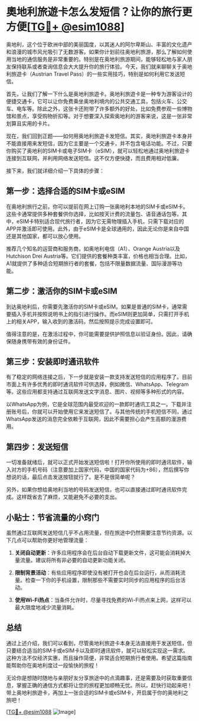 # 奧地利旅遊卡怎么发短信？让你的旅行更方便[[TG💪+ @esim1088](https://t.me/s/esim1088)]

奥地利，这个位于欧洲中部的美丽国度，以其迷人的阿尔卑斯山、丰富的文化遗产和浪漫的城市风光吸引了无数游客。如果你计划前往奥地利旅游，那么了解如何使用当地的通信服务是非常重要的。特别是在奥地利旅游期间，能够轻松地与家人朋友保持联系或者查询信息会大大提升你的旅行体验。今天，我们就来聊聊关于奥地利旅遊卡（Austrian Travel Pass）的一些实用技巧，特别是如何利用它发送短信。

首先，让我们了解一下什么是奥地利旅遊卡。奥地利旅遊卡是一种专为游客设计的便捷交通卡，它可以让你免费乘坐奥地利境内的公共交通工具，包括火车、公交车、电车等。除此之外，这张卡还附带了许多额外的好处，比如免费参观一些博物馆和景点，享受购物折扣等。对于想要深入探索奥地利的游客来说，这是一张非常划算且实用的卡片。

现在，我们回到正题——如何用奥地利旅遊卡发短信。其实，奥地利旅遊卡本身并不能直接用来发短信，因为它主要是一个交通卡，并不包含电话功能。不过，只要你购买了奥地利的SIM卡或电子SIM卡（eSIM），就可以轻松地通过奥地利旅遊卡连接到互联网，并利用网络发送短信。这不仅方便快捷，而且费用相对低廉。

接下来，我们就详细介绍一下具体的步骤：

## 第一步：选择合适的SIM卡或eSIM

在奥地利旅行之前，你可以提前在网上订购一张奥地利本地的SIM卡或eSIM卡。这些卡通常提供多种套餐供你选择，比如按天计费的流量包、语音通话包等。其中，eSIM卡特别适合现代旅行者，因为它无需物理插入手机，只需下载对应的APP并激活即可使用。此外，由于eSIM卡是全球通用的，因此无论你是来自中国还是其他国家，都可以放心使用。

推荐几个知名的运营商和服务商，如奥地利电信（A1）、Orange Austria以及Hutchison Drei Austria等。它们提供的套餐种类丰富，价格也相当合理。比如，A1就提供了多种适合短期旅行者的套餐，包括不限量数据流量、国际漫游等功能。

## 第二步：激活你的SIM卡或eSIM

到达奥地利后，你需要先激活你的SIM卡或eSIM。如果是普通的SIM卡，通常需要插入手机并按照说明书上的指引进行操作。而eSIM则更加简单，只需打开手机上的相关APP，输入收到的激活码，然后按照提示完成设置即可。

值得注意的是，在激活过程中，你可能需要提供护照信息以验证身份。因此，请确保随身携带有效的身份证件。

## 第三步：安装即时通讯软件

有了稳定的网络连接之后，下一步就是安装一款支持发送短信的应用程序了。目前市面上有许多优秀的即时通讯软件可供选择，例如微信、WhatsApp、Telegram等。这些应用都支持通过互联网发送文字消息、图片、视频等多种形式的内容。

以WhatsApp为例，它是全球范围内最受欢迎的一款即时通讯工具之一。下载并注册账号后，你就可以开始使用它来发送短信了。与其他传统的手机短信不同，通过WhatsApp发送的消息完全依赖于互联网，因此不需要担心会产生高额的漫游费用。

## 第四步：发送短信

一切准备就绪后，就可以正式开始发送短信啦！打开你所使用的即时通讯软件，输入对方的手机号码（注意要加上国家代码，中国的国家代码为+86），然后撰写你想说的话，最后点击发送按钮就行了。是不是很简单呢？

另外，如果你想给奥地利当地的号码发送短信，也可以直接通过即时通讯软件完成。这样既省去了麻烦，又能避免不必要的支出。

## 小贴士：节省流量的小窍门

虽然通过互联网发送短信几乎不占用流量，但在旅途中仍然需要注意节约资源。以下几点可以帮助你更好地管理流量：

1. **关闭自动更新**：许多应用程序会在后台自动下载更新文件，这可能会消耗掉大量流量。建议将所有非必要的自动更新功能关闭。
   
2. **限制背景活动**：有些应用程序即使没有被打开也会在后台运行，从而消耗流量。检查一下你的手机设置，限制那些不需要实时同步的应用程序的后台活动。
   
3. **使用Wi-Fi热点**：当条件允许时，尽量寻找免费的Wi-Fi热点来上网，这样可以最大限度地减少流量消耗。

## 总结

通过上述介绍，我们可以看到，尽管奥地利旅遊卡本身无法直接用于发送短信，但只要结合适当的SIM卡或eSIM卡以及即时通讯软件，就可以轻松实现这一需求。这种方法不仅经济实惠，而且操作简便，非常适合短期旅行者使用。希望这篇指南能帮助你在奥地利度过一段愉快的旅程！

无论你是想随时随地与亲朋好友分享旅途中的点滴趣事，还是需要及时获取重要信息，掌握正确的通信方式都将让您的旅程更加顺畅无忧。所以，赶快行动起来吧！带上奥地利旅遊卡，再加上一张合适的SIM卡或eSIM卡，开启属于你的奥地利之旅吧！

[[TG💪+ @esim1088](https://t.me/s/esim1088) ![Image](https://i.postimg.cc/4NQfJmqS/Snipaste-2025-05-13-00-14-12.png)]